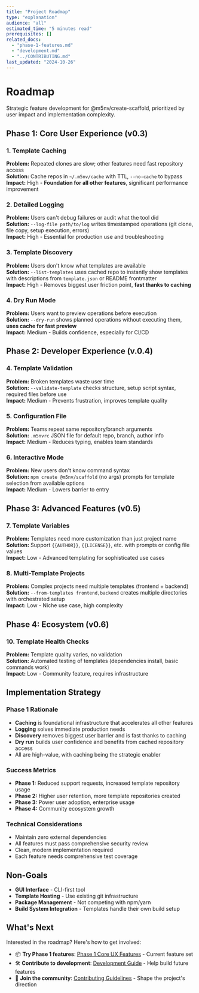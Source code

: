 ```yaml
---
title: "Project Roadmap"
type: "explanation"
audience: "all"
estimated_time: "5 minutes read"
prerequisites: []
related_docs: 
  - "phase-1-features.md"
  - "development.md"
  - "../CONTRIBUTING.md"
last_updated: "2024-10-26"
---
```


# Roadmap

Strategic feature development for @m5nv/create-scaffold, prioritized by user impact and implementation complexity.

## Phase 1: Core User Experience (v0.3)

### 1. Template Caching

**Problem:** Repeated clones are slow; other features need fast repository access  
**Solution:** Cache repos in `~/.m5nv/cache` with TTL, `--no-cache` to bypass  
**Impact:** High - **Foundation for all other features**, significant performance improvement

### 2. Detailed Logging

**Problem:** Users can't debug failures or audit what the tool did  
**Solution:** `--log-file path/to/log` writes timestamped operations (git clone, file copy, setup execution, errors)  
**Impact:** High - Essential for production use and troubleshooting

### 3. Template Discovery

**Problem:** Users don't know what templates are available  
**Solution:** `--list-templates` uses cached repo to instantly show templates with descriptions from `template.json` or README frontmatter  
**Impact:** High - Removes biggest user friction point, **fast thanks to caching**

### 4. Dry Run Mode

**Problem:** Users want to preview operations before execution  
**Solution:** `--dry-run` shows planned operations without executing them, **uses cache for fast preview**  
**Impact:** Medium - Builds confidence, especially for CI/CD

## Phase 2: Developer Experience (v.0.4)

### 4. Template Validation

**Problem:** Broken templates waste user time  
**Solution:** `--validate-template` checks structure, setup script syntax, required files before use  
**Impact:** Medium - Prevents frustration, improves template quality

### 5. Configuration File

**Problem:** Teams repeat same repository/branch arguments  
**Solution:** `.m5nvrc` JSON file for default repo, branch, author info  
**Impact:** Medium - Reduces typing, enables team standards

### 6. Interactive Mode

**Problem:** New users don't know command syntax  
**Solution:** `npm create @m5nv/scaffold` (no args) prompts for template selection from available options  
**Impact:** Medium - Lowers barrier to entry

## Phase 3: Advanced Features (v0.5)

### 7. Template Variables

**Problem:** Templates need more customization than just project name  
**Solution:** Support `{{AUTHOR}}`, `{{LICENSE}}`, etc. with prompts or config file values  
**Impact:** Low - Advanced templating for sophisticated use cases

### 8. Multi-Template Projects

**Problem:** Complex projects need multiple templates (frontend + backend)  
**Solution:** `--from-templates frontend,backend` creates multiple directories with orchestrated setup  
**Impact:** Low - Niche use case, high complexity

## Phase 4: Ecosystem (v0.6)

### 10. Template Health Checks

**Problem:** Template quality varies, no validation  
**Solution:** Automated testing of templates (dependencies install, basic commands work)  
**Impact:** Low - Community feature, requires infrastructure

## Implementation Strategy

### Phase 1 Rationale

- **Caching** is foundational infrastructure that accelerates all other features
- **Logging** solves immediate production needs
- **Discovery** removes biggest user barrier and is fast thanks to caching
- **Dry run** builds user confidence and benefits from cached repository access
- All are high-value, with caching being the strategic enabler

### Success Metrics

- **Phase 1:** Reduced support requests, increased template repository usage
- **Phase 2:** Higher user retention, more template repositories created
- **Phase 3:** Power user adoption, enterprise usage
- **Phase 4:** Community ecosystem growth

### Technical Considerations

- Maintain zero external dependencies
- All features must pass comprehensive security review
- Clean, modern implementation required
- Each feature needs comprehensive test coverage

## Non-Goals

- **GUI Interface** - CLI-first tool
- **Template Hosting** - Use existing git infrastructure
- **Package Management** - Not competing with npm/yarn
- **Build System Integration** - Templates handle their own build setup

## What's Next

Interested in the roadmap? Here's how to get involved:

- 📦 **Try Phase 1 features**: [Phase 1 Core UX Features](phase-1-features.md) - Current feature set
- 🛠️ **Contribute to development**: [Development Guide](development.md) - Help build future features
- 🤝 **Join the community**: [Contributing Guidelines](../CONTRIBUTING.md) - Shape the project's direction
